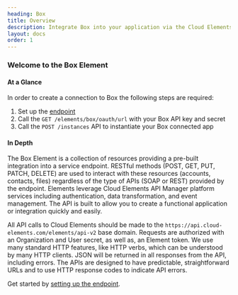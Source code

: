 ```yaml
---
heading: Box
title: Overview
description: Integrate Box into your application via the Cloud Elements APIs.
layout: docs
order: 1
---
```


### Welcome to the Box Element


#### At a Glance

In order to create a connection to Box the following steps are required:

1. Set up the [endpoint](box-endpoint-setup.html)
2. Call the `GET /elements/box/oauth/url` with your Box API key and secret
3. Call the `POST /instances` API to instantiate your Box connected app

#### In Depth

The Box Element is a collection of resources providing a pre-built integration into a service endpoint. RESTful methods (POST, GET, PUT, PATCH, DELETE) are used to interact with these resources (accounts, contacts, files) regardless of the type of APIs (SOAP or REST) provided by the endpoint. Elements leverage Cloud Elements API Manager platform services including authentication, data transformation, and event management.  The API is built to allow you to create a functional application or integration quickly and easily.

All API calls to Cloud Elements should be made to the `https://api.cloud-elements.com/elements/api-v2` base domain. Requests are authorized with an Organization and User secret, as well as, an Element token.  We use many standard HTTP features, like HTTP verbs, which can be understood by many HTTP clients. JSON will be returned in all responses from the API, including errors. The APIs are designed to have predictable, straightforward URLs and to use HTTP response codes to indicate API errors.

Get started by [setting up the endpoint](box-endpoint-setup.html).
